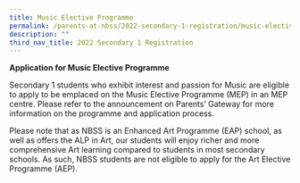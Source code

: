```yaml
---
title: Music Elective Programme
permalink: /parents-at-nbss/2022-secondary-1-registration/music-elective-programme
description: ""
third_nav_title: 2022 Secondary 1 Registration
---
```

<p><strong>Application for Music Elective Programme </strong></p>
<p>Secondary 1 students who exhibit interest and passion for Music are eligible to apply to be emplaced on the Music Elective Programme (MEP) in an MEP centre. Please refer to the announcement on Parents&rsquo; Gateway for more information on the programme and application process.</p>
<p>Please note that as NBSS is an Enhanced Art Programme (EAP) school, as well as offers the ALP in Art, our students will enjoy richer and more comprehensive Art learning compared to students in most secondary schools. As such, NBSS students are not eligible to apply for the Art Elective Programme (AEP).</p>